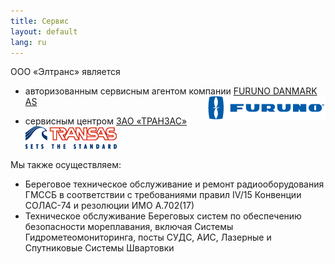 ```yaml
---
title: Сервис
layout: default
lang: ru
---
```


ООО «Элтранс» является

*   авторизованным сервисным агентом компании  [FURUNO DANMARK AS](http://www.furuno.co.jp/english/) <a href="http://www.furuno.co.jp/english/" target="_blank"><img src="/images/logo_furuno.gif" width="188" height="37" align="right"></a>

*   сервисным центром [ЗАО «ТРАНЗАС»](http://www.transas.ru) <a href="http://transas.ru/" target="_blank"><img src="/images/logo_transas.gif" width="146" height="36" align="rigth"></a>

Мы также осуществляем:

*   Береговое техническое обслуживание и ремонт радиооборудования ГМССБ в соответствии с требованиями правил IV/15 Конвенции СОЛАС-74 и резолюции ИМО А.702(17)
*   Техническое обслуживание Береговых систем по обеспечению безопасности мореплавания, включая Системы Гидрометеомониторинга, посты СУДС, АИС, Лазерные и Спутниковые Системы Швартовки
